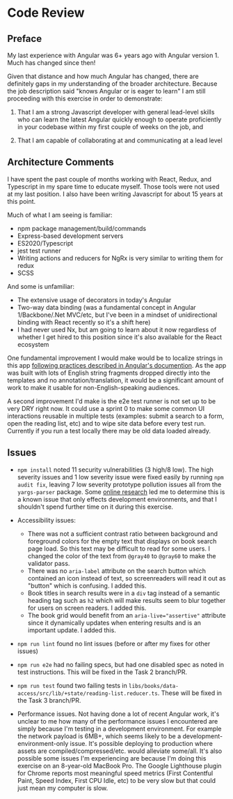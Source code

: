 # Code Review

## Preface
My last experience with Angular was 6+ years ago with Angular version 1. Much has changed since then!

Given that distance and how much Angular has changed, there are definitely gaps in my understanding of the broader architecture. Because the job description said "knows Angular or is eager to learn" I am still proceeding with this exercise in order to demonstrate:

1) That I am a strong Javascript developer with general lead-level skills who can learn the latest Angular quickly enough to operate proficiently in your codebase within my first couple of weeks on the job, and

2) That I am capable of collaborating at and communicating at a lead level

## Architecture Comments

I have spent the past couple of months working with React, Redux, and Typescript in my spare time to educate myself. Those tools were not used at my last position. I also have been writing Javascript for about 15 years at this point.

Much of what I am seeing is familiar:
- npm package management/build/commands
- Express-based development servers
- ES2020/Typescript
- jest test runner
- Writing actions and reducers for NgRx is very similar to writing them for redux
- SCSS

And some is unfamiliar:
- The extensive usage of decorators in today's Angular
- Two-way data binding (was a fundamental concept in Angular 1/Backbone/.Net MVC/etc, but I've been in a mindset of unidirectional binding with React recently so it's a shift here)
- I had never used Nx, but am going to learn about it now regardless of whether I get hired to this position since it's also available for the React ecosystem

One fundamental improvement I would make would be to localize strings in this app [following practices described in Angular's documention](https://angular.io/guide/i18n). As the app was built with lots of English string fragments dropped directly into the templates and no annotation/translation, it would be a significant amount of work to make it usable for non-English-speaking audiences.

A second improvement I'd make is the e2e test runner is not set up to be very DRY right now. It could use a sprint 0 to make some common UI interactions reusable in multiple tests (examples: submit a search to a form, open the reading list, etc) and to wipe site data before every test run. Currently if you run a test locally there may be old data loaded already.

## Issues

- `npm install` noted 11 security vulnerabilities (3 high/8 low). The high severity issues and 1 low severity issue were fixed easily by running `npm audit fix`, leaving 7 low severity prototype pollution issues all from the `yargs-parser` package. Some [online research](https://stackoverflow.com/questions/61535702/prototype-pollution-npm-vulnerability-cant-be-fixed) led me to determine this is a known issue that only effects development environments, and that I shouldn't spend further time on it during this exercise.

- Accessibility issues:
    - There was not a sufficient contrast ratio between background and foreground colors for the empty text that displays on book search page load. So this text may be difficult to read for some users. I changed the color of the text from `@gray40` to `@gray60` to make the validator pass.
    - There was no `aria-label` attribute on the search button which contained an icon instead of text, so screenreaders will read it out as "button" which is confusing. I added this.
    - Book titles in search results were in a `div` tag instead of a semantic heading tag such as `h2` which will make results seem to blur together for users on screen readers. I added this.
    - The book grid would benefit from an `aria-live="assertive"` attribute since it dynamically updates when entering results and is an important update. I added this.

- `npm run lint` found no lint issues (before or after my fixes for other issues)

- `npm run e2e` had no failing specs, but had one disabled spec as noted in test instructions. This will be fixed in the Task 2 branch/PR.

- `npm run test` found two failing tests in `libs/books/data-access/src/lib/+state/reading-list.reducer.ts`. These will be fixed in the Task 3 branch/PR.

- Performance issues. Not having done a lot of recent Angular work, it's unclear to me how many of the performance issues I encountered are simply because I'm testing in a development environment. For example the network payload is 6MB+, which seems likely to be a development-environment-only issue. It's possible deploying to production where assets are compiled/compressed/etc. would alleviate some/all. It's also possible some issues I'm experiencing are because I'm doing this exercise on an 8-year-old MacBook Pro. The Google Lighthouse plugin for Chrome reports most meaningful speed metrics (First Contentful Paint, Speed Index, First CPU Idle, etc) to be very slow but that could just mean my computer is slow.